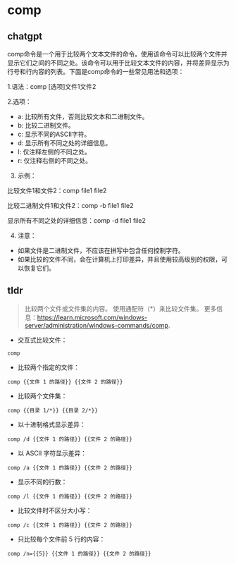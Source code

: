 # comp 
## chatgpt 
comp命令是一个用于比较两个文本文件的命令。使用该命令可以比较两个文件并显示它们之间的不同之处。该命令可以用于比较文本文件的内容，并将差异显示为行号和行内容的列表。下面是comp命令的一些常见用法和选项：

1.语法：comp [选项]文件1文件2

2.选项：

- a: 比较所有文件，否则比较文本和二进制文件。
- b: 比较二进制文件。
- c: 显示不同的ASCII字符。
- d: 显示所有不同之处的详细信息。
- l: 仅注释左侧的不同之处。
- r: 仅注释右侧的不同之处。

3. 示例：

比较文件1和文件2：comp file1 file2

比较二进制文件1和文件2：comp -b file1 file2

显示所有不同之处的详细信息：comp -d file1 file2

4. 注意：

- 如果文件是二进制文件，不应该在拼写中包含任何控制字符。
- 如果比较的文件不同，会在计算机上打印差异，并且使用较高级别的权限，可以恢复它们。 

## tldr 
 
> 比较两个文件或文件集的内容。
> 使用通配符（*）来比较文件集。
> 更多信息：<https://learn.microsoft.com/windows-server/administration/windows-commands/comp>.

- 交互式比较文件：

`comp`

- 比较两个指定的文件：

`comp {{文件 1 的路径}} {{文件 2 的路径}}`

- 比较两个文件集：

`comp {{目录 1/*}} {{目录 2/*}}`

- 以十进制格式显示差异：

`comp /d {{文件 1 的路径}} {{文件 2 的路径}}`

- 以 ASCII 字符显示差异：

`comp /a {{文件 1 的路径}} {{文件 2 的路径}}`

- 显示不同的行数：

`comp /l {{文件 1 的路径}} {{文件 2 的路径}}`

- 比较文件时不区分大小写：

`comp /c {{文件 1 的路径}} {{文件 2 的路径}}`

- 只比较每个文件前 5 行的内容：

`comp /n={{5}} {{文件 1 的路径}} {{文件 2 的路径}}`
